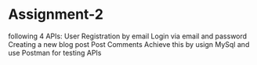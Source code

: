# Assignment-2
following 4 APIs:
User Registration by email
Login via email and password
Creating a new blog post
Post Comments
Achieve this by usign MySql and use Postman for testing APIs
